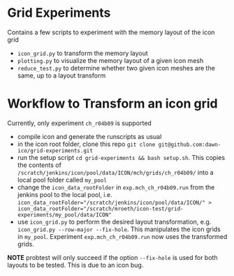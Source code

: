 # Grid Experiments

Contains a few scripts to experiment with the memory layout of the icon grid

* `icon_grid.py` to transform the memory layout
* `plotting.py` to visualize the memory layout of a given icon mesh
* `reduce_test.py` to determine whether two given icon meshes are the same, up to a layout transform

# Workflow to Transform an icon grid

Currently, only experiment `ch_r04b09` is supported

* compile icon and generate the runscripts as usual
* in the icon root folder, clone this repo `git clone git@github.com:dawn-ico/grid-experiments.git`
* run the setup script `cd grid-experiments && bash setup.sh`. This copies the contents of `/scratch/jenkins/icon/pool/data/ICON/mch/grids/ch_r04b09/` into a local pool folder called `my_pool`
* change the `icon_data_rootFolder` in `exp.mch_ch_r04b09.run` from the jenkins pool to the local pool, i.e. `icon_data_rootFolder="/scratch/jenkins/icon/pool/data/ICON/" > icon_data_rootFolder="/scratch/mroeth/icon-test/grid-experiments/my_pool/data/ICON"`
* use `icon_grid.py` to perform the desired layout transformation, e.g. `icon_grid.py --row-major --fix-hole`. This manipulates the icon grids in `my_pool`. Experiment `exp.mch_ch_r04b09.run` now uses the transformed grids.

**NOTE** probtest will only succeed if the option `--fix-hole` is used for both layouts to be tested. This is due to an icon bug. 